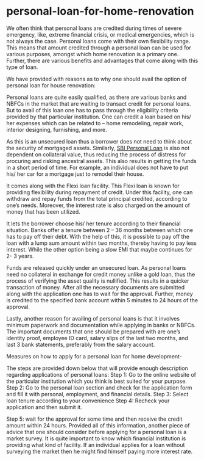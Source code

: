 # personal-loan-for-home-renovation

We often think that personal loans are credited during times of severe emergency, like, extreme financial crisis, or medical emergencies, which is not always the case. Personal loans come with their own flexibility range. This means that amount credited through a personal loan can be used for various purposes, amongst which home renovation is a primary one. Further, there are various benefits and advantages that come along with this type of loan.

We have provided with reasons as to why one should avail the option of personal loan for house renovation:

Personal loans are quite easily qualified, as there are various banks and NBFCs in the market that are waiting to transact credit for personal loans. But to avail of this loan one has to pass through the eligibility criteria provided by that particular institution. One can credit a loan based on his/ her expenses which can be related to – home remodeling, repair work, interior designing, furnishing, and more.

As this is an unsecured loan thus a borrower does not need to think about the security of mortgaged assets. Similarly, <a href="https://www.dialabank.com/personal-loan/sbi-personal-loan/">SBI Personal Loan</a> is also not dependent on collateral value, thus reducing the process of distress for procuring and risking ancestral assets. This also results in getting the funds in a short period of time. For example, an individual does not have to put his/ her car for a mortgage just to remodel their house.

It comes along with the Flexi loan facility. This Flexi loan is known for providing flexibility during repayment of credit. Under this facility, one can withdraw and repay funds from the total principal credited, according to one’s needs. Moreover, the interest rate is also charged on the amount of money that has been utilized.

It lets the borrower choose his/ her tenure according to their financial situation. Banks offer a tenure between 2 – 36 months between which one has to pay off their debt. With the help of this, it is possible to pay off the loan with a lump sum amount within two months, thereby having to pay less interest. While the other option being a slow EMI that maybe continues for 2- 3 years.

Funds are released quickly under an unsecured loan. As personal loans need no collateral in exchange for credit money unlike a gold loan, thus the process of verifying the asset quality is nullified. This results in a quicker transaction of money. After all the necessary documents are submitted along with the application one has to wait for the approval. Further, money is credited to the specified bank account within 5 minutes to 24 hours of the approval.

Lastly, another reason for availing of personal loans is that it involves minimum paperwork and documentation while applying in banks or NBFCs. The important documents that one should be prepared with are one’s identity proof, employee ID card, salary slips of the last two months, and last 3 bank statements, preferably from the salary account.

Measures on how to apply for a personal loan for home development-

The steps are provided down below that will provide enough description regarding applications of personal loans:
Step 1: Go to the online website of the particular institution which you think is best suited for your purpose.
 Step 2: Go to the personal loan section and check for the application form and fill it with personal, employment, and financial details.
Step 3: Select loan tenure according to your convenience
 Step 4: Recheck your application and then submit it.

 Step 5: wait for the approval for some time and then receive the credit amount within 24 hours.
Provided all of this information, another piece of advice that one should consider before applying for a personal loan is a market survey. It is quite important to know which financial institution is providing what kind of facility. If an individual applies for a loan without surveying the market then he might find himself paying more interest rate.

